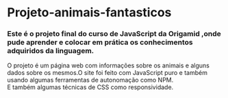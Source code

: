 # Projeto-animais-fantasticos

### Este é o projeto final do curso de JavaScript da Origamid ,onde pude aprender e colocar em prática os conhecimentos adquiridos da linguagem.<br>
O projeto é um página web com informações sobre os animais e alguns dados sobre os mesmos.O site foi feito com JavaScript puro e também usando algumas ferramentas de autonomação como NPM.<br>
E também algumas técnicas de CSS como responsividade.
